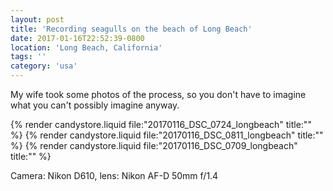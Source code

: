 ```yaml
---
layout: post
title: 'Recording seagulls on the beach of Long Beach'
date: 2017-01-16T22:52:39-0800
location: 'Long Beach, California'
tags: ''
category: 'usa'
---
```


My wife took some photos of the process, so you don't have to imagine what you can't possibly imagine anyway.

{% render candystore.liquid file:"20170116_DSC_0724_longbeach" title:"" %}
{% render candystore.liquid file:"20170116_DSC_0811_longbeach" title:"" %}
{% render candystore.liquid file:"20170116_DSC_0709_longbeach" title:"" %}

Camera: Nikon D610, lens: Nikon AF-D 50mm f/1.4

